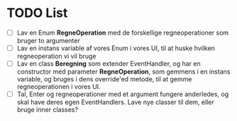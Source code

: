 # TODO List

- [ ] Lav en Enum __RegneOperation__ med de forskellige regneoperationer som bruger to argumenter
- [ ] Lav en instans variable af vores Enum i vores UI, til at huske hvilken regneoperation vi vil bruge  
- [ ] Lav en class __Beregning__ som extender EventHandler<ActionListener>, og har en constructor med parameter __RegneOperation__, som gemmens i en instans variable, og bruges i dens override'ed metode, til at gemme regneoperationen i vores UI.
- [ ] Tal, Enter og regneoperationer med et argument fungere anderledes, og skal have deres egen EventHandlers. Lave nye classer til dem, eller bruge inner classes?
